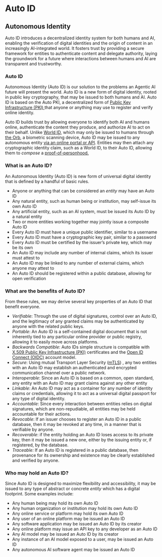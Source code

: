 # Auto ID

## Autonomous Identity

Auto ID introduces a decentralized identity system for both humans and AI, enabling the verification of digital identities and the origin of content in an increasingly AI-integrated world. It fosters trust by providing a secure framework for entities to authenticate content and delegate authority, laying the groundwork for a future where interactions between humans and AI are transparent and trustworthy.

### Auto ID

Autonomous Identity (Auto ID) is our solution to the problems an Agentic AI future will present the world. Auto ID is a new form of digital identity, rooted in public key cryptography, that may be issued to both humans and AI. Auto ID is based on the Auto PKI, a decentralized form of [Public Key Infrastructure (PKI) ](../../additional-learning/security-basics/public-key-infrastructure.md)that anyone or anything may use to register and verify online identity.

Auto ID builds trust by allowing everyone to identify both AI and humans online, authenticate the content they produce, and authorize AI to act on their behalf. Unlike [World ID](https://whitepaper.worldcoin.org/#world-id), which may only be issued to humans through [the Orb](https://whitepaper.worldcoin.org/technical-implementation#the-orb), a biometric scanning device, Auto ID may be issued to any autonomous entity [via an online portal or API](../autokit/list-of-potential-applications-built-with-auto-kit/letsid.ai.md). Entities may then attach any cryptographic identity claim, such as a World ID, to their Auto ID, allowing them to _compose_ a [proof-of-personhood](https://www.notion.so/Introduction-to-Proof-of-Personhood-4af8d88ccd1744828152054907f8be47?pvs=21)[.](broken-reference)

### What is an Auto ID?

An Autonomous Identity (Auto ID) is new form of universal digital identity that is defined by a handful of basic rules.

* Anyone or anything that can be considered an _entity_ may have an Auto ID
* Any natural entity, such as human being or institution, may self-issue its own Auto ID
* Any artificial entity, such as an AI system, must be issued its Auto ID by a natural entity
* Two or more entities working together may jointly issue a composite Auto ID
* Every Auto ID must have a unique public identifier, similar to a username
* Every Auto ID must have a cryptographic key pair, similar to a password
* Every Auto ID must be certified by the issuer’s private key, which may be its own
* An Auto ID may include any number of internal claims, which its issuer must attest to
* An Auto ID may be linked to any number of external claims, which anyone may attest to
* An Auto ID should be registered within a public database, allowing for open verification

### What are the benefits of Auto ID?

From these rules, we may derive several key properties of an Auto ID that benefit everyone.

* _Verifiable_: Through the use of digital signatures, control over an Auto ID, and the legitimacy of any granted claims may be authenticated by anyone with the related public keys.
* _Portable_: An Auto ID is a self-contained digital document that is not inherently tied to any particular online provider or public registry, allowing it to easily move across platforms.
* _Backwards Compatible_: Auto IDs simple structure is compatible with [X.509 Public Key Infrastructure (PKI)](../../additional-learning/security-basics/public-key-infrastructure.md) certificates and the [Open ID Connect (OIDC)](../../additional-learning/security-basics/oauth-and-oidc.md) account model.
* _Secure_: Using mutual Transport Layer Security ([mTLS](https://www.cloudflare.com/en-gb/learning/access-management/what-is-mutual-tls/)) , any two entities with an Auto ID may establish an authenticated and encrypted communication channel over a public network.
* _Interoperable_: Since an Auto ID is based on a common, open standard, any entity with an Auto ID may grant claims against any other entity
* _Linkable_: An Auto ID may act as a container for any number of identity claims or credentials, allowing it to act as a universal digital passport for any type of digital identity.
* _Accountable_: Since every interaction between entities relies on digital signatures, which are non-repudiable, all entities may be held accountable for their actions.
* _Revocable_: If an issuer chooses to register an Auto ID in a public database, then it may be revoked at any time, in a manner that is verifiable by anyone.
* _Recoverable_: if the entity holding an Auto ID loses access to its private key, then it may be issued a new one, either by the issuing entity or, if registered, by the database.
* _Traceable:_ If an Auto ID is registered in a public database, then provenance for its ownership and existence may be clearly established and verified by anyone.

### Who may hold an Auto ID?

Since Auto ID is designed to maximize flexibility and accessibility, it may be issued to any type of abstract or concrete _entity_ which has a digital footprint. Some examples include:

* Any human being may hold its own Auto ID
* Any human organization or institution may hold its own Auto ID
* Any online service or platform may hold its own Auto ID
* Any user of an online platform may be issued an Auto ID
* Any software application may be issued an Auto ID by its creator
* Any online platform may issue an API key to any developer as an Auto ID
* Any AI model may be issued an Auto ID by its creator
* Any instance of an AI model exposed to a user, may be issued an Auto ID
* Any autonomous AI software agent may be issued an Auto ID

